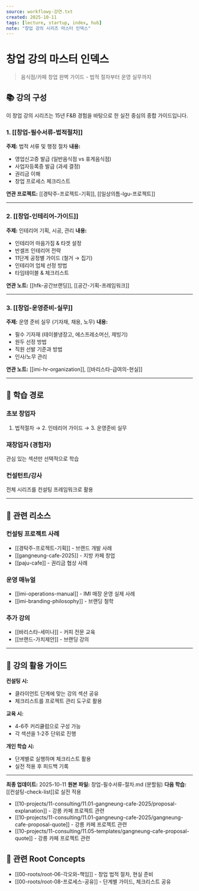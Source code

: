 ```yaml
---
source: workflowy-강연.txt
created: 2025-10-11
tags: [lecture, startup, index, hub]
note: "창업 강의 시리즈 마스터 인덱스"
---
```


# 창업 강의 마스터 인덱스

> 음식점/카페 창업 완벽 가이드 - 법적 절차부터 운영 실무까지

## 📚 강의 구성

이 창업 강의 시리즈는 15년 F&B 경험을 바탕으로 한 실전 중심의 종합 가이드입니다.

### 1. [[창업-필수서류-법적절차]]
**주제:** 법적 서류 및 행정 절차
**내용:**
- 영업신고증 발급 (일반음식점 vs 휴게음식점)
- 사업자등록증 발급 (과세 결정)
- 권리금 이해
- 창업 프로세스 체크리스트

**연관 프로젝트:** [[경탁주-프로젝트-기획]], [[일상의틈-lgu-프로젝트]]

---

### 2. [[창업-인테리어-가이드]]
**주제:** 인테리어 기획, 시공, 관리
**내용:**
- 인테리어 마음가짐 & 타겟 설정
- 반셀프 인테리어 전략
- 11단계 공정별 가이드 (철거 → 집기)
- 인테리어 업체 선정 방법
- 타임테이블 & 체크리스트

**연관 노트:** [[hfk-공간브랜딩]], [[공간-기획-프레임워크]]

---

### 3. [[창업-운영준비-실무]]
**주제:** 운영 준비 실무 (기자재, 채용, 노무)
**내용:**
- 필수 기자재 (테이블냉장고, 에스프레소머신, 제빙기)
- 원두 선정 방법
- 직원 선발 기준과 방법
- 인사/노무 관리

**연관 노트:** [[imi-hr-organization]], [[바리스타-급여의-현실]]

---

## 🎯 학습 경로

### 초보 창업자
1. 법적절차 → 2. 인테리어 가이드 → 3. 운영준비 실무

### 재창업자 (경험자)
관심 있는 섹션만 선택적으로 학습

### 컨설턴트/강사
전체 시리즈를 컨설팅 프레임워크로 활용

---

## 🔗 관련 리소스

### 컨설팅 프로젝트 사례
- [[경탁주-프로젝트-기획]] - 브랜드 개발 사례
- [[gangneung-cafe-2025]] - 지방 카페 창업
- [[paju-cafe]] - 권리금 협상 사례

### 운영 매뉴얼
- [[imi-operations-manual]] - IMI 매장 운영 실제 사례
- [[imi-branding-philosophy]] - 브랜딩 철학

### 추가 강의
- [[바리스타-세미나]] - 커피 전문 교육
- [[브랜드-가치제안]] - 브랜딩 강의

---

## 📝 강의 활용 가이드

**컨설팅 시:**
- 클라이언트 단계에 맞는 강의 섹션 공유
- 체크리스트를 프로젝트 관리 도구로 활용

**교육 시:**
- 4-6주 커리큘럼으로 구성 가능
- 각 섹션을 1-2주 단위로 진행

**개인 학습 시:**
- 단계별로 실행하며 체크리스트 활용
- 실전 적용 후 피드백 기록

---

**최종 업데이트:** 2025-10-11
**원본 파일:** 창업-필수서류-절차.md (분할됨)
**다음 학습:** [[컨설팅-check-list]]로 실전 적용

- [[10-projects/11-consulting/11.01-gangneung-cafe-2025/proposal-explanation]] - 강릉 카페 프로젝트 관련
- [[10-projects/11-consulting/11.01-gangneung-cafe-2025/gangneung-cafe-proposal-quote]] - 강릉 카페 프로젝트 관련
- [[10-projects/11-consulting/11.05-templates/gangneung-cafe-proposal-quote]] - 강릉 카페 프로젝트 관련

## 🌳 관련 Root Concepts

- [[00-roots/root-06-각오와-책임]] - 창업 법적 절차, 현실 준비
- [[00-roots/root-08-프로세스-공유]] - 단계별 가이드, 체크리스트 공유
